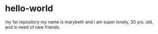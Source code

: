 # hello-world
my 1st repository
my name is marybeth and i am super lonely, 30 yrs. old, and in need of new friends.
